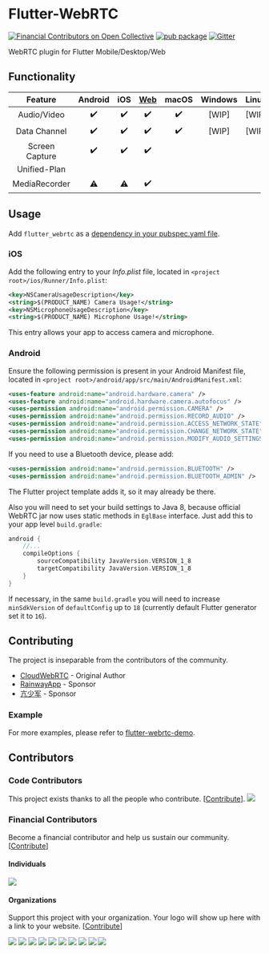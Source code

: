 # Flutter-WebRTC
[![Financial Contributors on Open Collective](https://opencollective.com/flutter-webrtc/all/badge.svg?label=financial+contributors)](https://opencollective.com/flutter-webrtc) [![pub package](https://img.shields.io/pub/v/flutter_webrtc.svg)](https://pub.dartlang.org/packages/flutter_webrtc) [![Gitter](https://badges.gitter.im/flutter-webrtc/Lobby.svg)](https://gitter.im/flutter-webrtc/Lobby?utm_source=badge&utm_medium=badge&utm_campaign=pr-badge)

WebRTC plugin for Flutter Mobile/Desktop/Web

## Functionality
| Feature | Android | iOS | [Web](https://flutter.dev/web) | macOS | Windows | Linux | [Fuchsia](https://fuchsia.googlesource.com/) |
| :-------------: | :-------------:| :-----: | :-----: | :-----: | :-----: | :-----: | :-----: |
| Audio/Video | :heavy_check_mark: | :heavy_check_mark: | :heavy_check_mark: | :heavy_check_mark: | [WIP] | [WIP] | |
| Data Channel | :heavy_check_mark: | :heavy_check_mark: | :heavy_check_mark: | :heavy_check_mark: | [WIP] | [WIP] | |
| Screen Capture | :heavy_check_mark: | :heavy_check_mark: | :heavy_check_mark: | | | | |
| Unified-Plan | | |  | | | | |
| MediaRecorder| :warning: | :warning: | :heavy_check_mark: | | | | |

## Usage
Add `flutter_webrtc` as a [dependency in your pubspec.yaml file](https://flutter.io/using-packages/).

### iOS

Add the following entry to your _Info.plist_ file, located in `<project root>/ios/Runner/Info.plist`:

```xml
<key>NSCameraUsageDescription</key>
<string>$(PRODUCT_NAME) Camera Usage!</string>
<key>NSMicrophoneUsageDescription</key>
<string>$(PRODUCT_NAME) Microphone Usage!</string>
```

This entry allows your app to access camera and microphone.

### Android

Ensure the following permission is present in your Android Manifest file, located in `<project root>/android/app/src/main/AndroidManifest.xml`:

```xml
<uses-feature android:name="android.hardware.camera" />
<uses-feature android:name="android.hardware.camera.autofocus" />
<uses-permission android:name="android.permission.CAMERA" />
<uses-permission android:name="android.permission.RECORD_AUDIO" />
<uses-permission android:name="android.permission.ACCESS_NETWORK_STATE" />
<uses-permission android:name="android.permission.CHANGE_NETWORK_STATE" />
<uses-permission android:name="android.permission.MODIFY_AUDIO_SETTINGS" />
```

If you need to use a Bluetooth device, please add:
```xml
<uses-permission android:name="android.permission.BLUETOOTH" />
<uses-permission android:name="android.permission.BLUETOOTH_ADMIN" />
```

The Flutter project template adds it, so it may already be there.

Also you will need to set your build settings to Java 8, because official WebRTC jar now uses static methods in `EglBase` interface. Just add this to your app level `build.gradle`:
```groovy
android {
    //...
    compileOptions {
        sourceCompatibility JavaVersion.VERSION_1_8
        targetCompatibility JavaVersion.VERSION_1_8
    }
}
```

If necessary, in the same `build.gradle` you will need to increase `minSdkVersion` of `defaultConfig` up to `18` (currently default Flutter generator set it to `16`).

## Contributing
The project is inseparable from the contributors of the community.
- [CloudWebRTC](https://github.com/cloudwebrtc) - Original Author
- [RainwayApp](https://github.com/rainwayapp) - Sponsor
- [亢少军](https://github.com/kangshaojun) - Sponsor

### Example
For more examples, please refer to [flutter-webrtc-demo](https://github.com/cloudwebrtc/flutter-webrtc-demo/).

## Contributors

### Code Contributors

This project exists thanks to all the people who contribute. [[Contribute](CONTRIBUTING.md)].
<a href="https://github.com/cloudwebrtc/flutter-webrtc/graphs/contributors"><img src="https://opencollective.com/flutter-webrtc/contributors.svg?width=890&button=false" /></a>

### Financial Contributors

Become a financial contributor and help us sustain our community. [[Contribute](https://opencollective.com/flutter-webrtc/contribute)]

#### Individuals

<a href="https://opencollective.com/flutter-webrtc"><img src="https://opencollective.com/flutter-webrtc/individuals.svg?width=890"></a>

#### Organizations

Support this project with your organization. Your logo will show up here with a link to your website. [[Contribute](https://opencollective.com/flutter-webrtc/contribute)]

<a href="https://opencollective.com/flutter-webrtc/organization/0/website"><img src="https://opencollective.com/flutter-webrtc/organization/0/avatar.svg"></a>
<a href="https://opencollective.com/flutter-webrtc/organization/1/website"><img src="https://opencollective.com/flutter-webrtc/organization/1/avatar.svg"></a>
<a href="https://opencollective.com/flutter-webrtc/organization/2/website"><img src="https://opencollective.com/flutter-webrtc/organization/2/avatar.svg"></a>
<a href="https://opencollective.com/flutter-webrtc/organization/3/website"><img src="https://opencollective.com/flutter-webrtc/organization/3/avatar.svg"></a>
<a href="https://opencollective.com/flutter-webrtc/organization/4/website"><img src="https://opencollective.com/flutter-webrtc/organization/4/avatar.svg"></a>
<a href="https://opencollective.com/flutter-webrtc/organization/5/website"><img src="https://opencollective.com/flutter-webrtc/organization/5/avatar.svg"></a>
<a href="https://opencollective.com/flutter-webrtc/organization/6/website"><img src="https://opencollective.com/flutter-webrtc/organization/6/avatar.svg"></a>
<a href="https://opencollective.com/flutter-webrtc/organization/7/website"><img src="https://opencollective.com/flutter-webrtc/organization/7/avatar.svg"></a>
<a href="https://opencollective.com/flutter-webrtc/organization/8/website"><img src="https://opencollective.com/flutter-webrtc/organization/8/avatar.svg"></a>
<a href="https://opencollective.com/flutter-webrtc/organization/9/website"><img src="https://opencollective.com/flutter-webrtc/organization/9/avatar.svg"></a>
